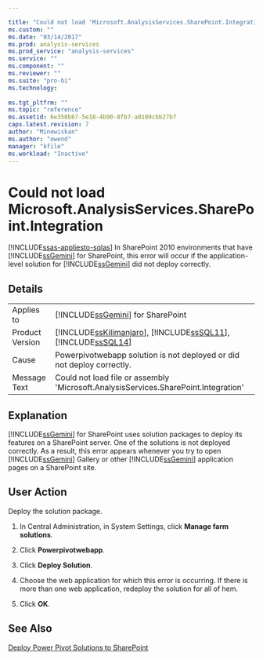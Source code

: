 ```yaml
---

title: "Could not load 'Microsoft.AnalysisServices.SharePoint.Integration' | Microsoft Docs"
ms.custom: ""
ms.date: "03/14/2017"
ms.prod: analysis-services
ms.prod_service: "analysis-services"
ms.service: ""
ms.component: ""
ms.reviewer: ""
ms.suite: "pro-bi"
ms.technology: 
  
ms.tgt_pltfrm: ""
ms.topic: "reference"
ms.assetid: 6e350b67-5e18-4b90-8fb7-a0109cbb27b7
caps.latest.revision: 7
author: "Minewiskan"
ms.author: "owend"
manager: "kfile"
ms.workload: "Inactive"
---
```

# Could not load Microsoft.AnalysisServices.SharePoint.Integration
[!INCLUDE[ssas-appliesto-sqlas](../../includes/ssas-appliesto-sqlas.md)]
  In SharePoint 2010 environments that have [!INCLUDE[ssGemini](../../includes/ssgemini-md.md)] for SharePoint, this error will occur if the application-level solution for [!INCLUDE[ssGemini](../../includes/ssgemini-md.md)] did not deploy correctly.  
  
## Details  
  
|||  
|-|-|  
|Applies to|[!INCLUDE[ssGemini](../../includes/ssgemini-md.md)] for SharePoint|  
|Product Version|[!INCLUDE[ssKilimanjaro](../../includes/sskilimanjaro-md.md)], [!INCLUDE[ssSQL11](../../includes/sssql11-md.md)], [!INCLUDE[ssSQL14](../../includes/sssql14-md.md)]|  
|Cause|Powerpivotwebapp solution is not deployed or did not deploy correctly.|  
|Message Text|Could not load file or assembly 'Microsoft.AnalysisServices.SharePoint.Integration'|  
  
## Explanation  
 [!INCLUDE[ssGemini](../../includes/ssgemini-md.md)] for SharePoint uses solution packages to deploy its features on a SharePoint server. One of the solutions is not deployed correctly. As a result, this error appears whenever you try to open [!INCLUDE[ssGemini](../../includes/ssgemini-md.md)] Gallery or other [!INCLUDE[ssGemini](../../includes/ssgemini-md.md)] application pages on a SharePoint site.  
  
## User Action  
 Deploy the solution package.  
  
1.  In Central Administration, in System Settings, click **Manage farm solutions**.  
  
2.  Click **Powerpivotwebapp**.  
  
3.  Click **Deploy Solution**.  
  
4.  Choose the web application for which this error is occurring. If there is more than one web application, redeploy the solution for all of hem.  
  
5.  Click **OK**.  
  
## See Also  
 [Deploy Power Pivot Solutions to SharePoint](../../analysis-services/power-pivot-sharepoint/deploy-power-pivot-solutions-to-sharepoint.md)  
  
  
